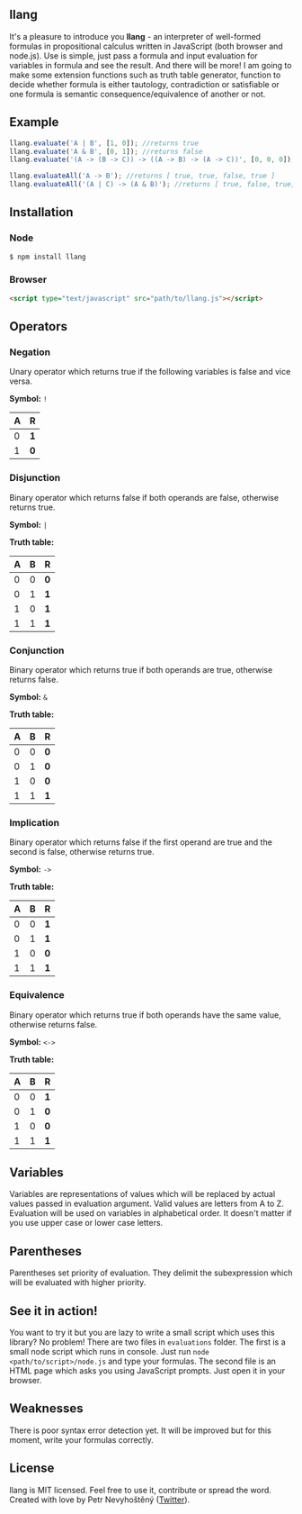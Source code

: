 ## llang

It's a pleasure to introduce you __llang__ - an interpreter of well-formed formulas in propositional calculus written in JavaScript (both browser and node.js). Use is simple, just pass a formula and input evaluation for variables in formula and see the result. And there will be more! I am going to make some extension functions such as truth table generator, function to decide whether formula is either tautology, contradiction or satisfiable or one formula is semantic consequence/equivalence of another or not.

## Example

```js
llang.evaluate('A | B', [1, 0]); //returns true
llang.evaluate('A & B', [0, 1]); //returns false
llang.evaluate('(A -> (B -> C)) -> ((A -> B) -> (A -> C))', [0, 0, 0]); //returns true

llang.evaluateAll('A -> B'); //returns [ true, true, false, true ]
llang.evaluateAll('(A | C) -> (A & B)'); //returns [ true, false, true, false, false, false, true, true ]
```

## Installation

### Node

```bash
$ npm install llang
```

### Browser

```html
<script type="text/javascript" src="path/to/llang.js"></script>
```

## Operators

### Negation

Unary operator which returns true if the following variables is false and vice versa.

__Symbol:__ `!`

| __A__ | __R__ |
|-------|-------|
|   0   | __1__ |
|   1   | __0__ |

### Disjunction

Binary operator which returns false if both operands are false, otherwise returns true.

__Symbol:__ `|`

__Truth table:__

| __A__ | __B__ | __R__ |
|-------|-------|-------|
|   0   |   0   | __0__ |
|   0   |   1   | __1__ |
|   1   |   0   | __1__ |
|   1   |   1   | __1__ |

### Conjunction

Binary operator which returns true if both operands are true, otherwise returns false.

__Symbol:__ `&`

__Truth table:__

| __A__ | __B__ | __R__ |
|-------|-------|-------|
|   0   |   0   | __0__ |
|   0   |   1   | __0__ |
|   1   |   0   | __0__ |
|   1   |   1   | __1__ |

### Implication

Binary operator which returns false if the first operand are true and the second is false, otherwise returns true.

__Symbol:__ `->`

__Truth table:__

| __A__ | __B__ | __R__ |
|-------|-------|-------|
|   0   |   0   | __1__ |
|   0   |   1   | __1__ |
|   1   |   0   | __0__ |
|   1   |   1   | __1__ |

### Equivalence

Binary operator which returns true if both operands have the same value, otherwise returns false.

__Symbol:__ `<->`

__Truth table:__

| __A__ | __B__ | __R__ |
|-------|-------|-------|
|   0   |   0   | __1__ |
|   0   |   1   | __0__ |
|   1   |   0   | __0__ |
|   1   |   1   | __1__ |

## Variables

Variables are representations of values which will be replaced by actual values passed in evaluation argument. Valid values are letters from A to Z. Evaluation will be used on variables in alphabetical order. It doesn't matter if you use upper case or lower case letters.

## Parentheses

Parentheses set priority of evaluation. They delimit the subexpression which will be evaluated with higher priority.

## See it in action!

You want to try it but you are lazy to write a small script which uses this library? No problem! There are two files in `evaluations` folder. The first is a small node script which runs in console. Just run `node <path/to/script>/node.js` and type your formulas. The second file is an HTML page which asks you using JavaScript prompts. Just open it in your browser.

## Weaknesses

There is poor syntax error detection yet. It will be improved but for this moment, write your formulas correctly.

## License

llang is MIT licensed. Feel free to use it, contribute or spread the word. Created with love by Petr Nevyhoštěný ([Twitter](https://twitter.com/pnevyk)).
